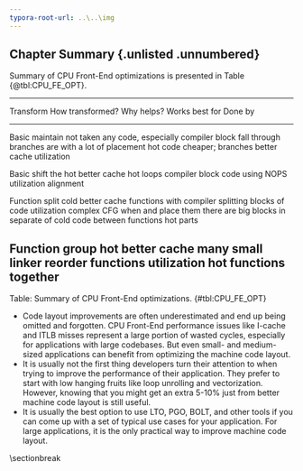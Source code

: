 ```yaml
---
typora-root-url: ..\..\img
---
```


## Chapter Summary {.unlisted .unnumbered}

Summary of CPU Front-End optimizations is presented in Table {@tbl:CPU_FE_OPT}.

--------------------------------------------------------------------------
Transform  How transformed?  Why helps?    Works best for        Done by
---------  ----------------  ------------  --------------------  ---------
Basic      maintain          not taken     any code, especially  compiler
block      fall through      branches are  with a lot of 
placement  hot code          cheaper;      branches
                             better cache
                             utilization

Basic      shift the hot     better cache  hot loops             compiler
block      code using NOPS   utilization 
alignment

Function   split cold        better cache  functions with        compiler
splitting  blocks of code    utilization   complex CFG when 
           and place them                  there are big blocks 
           in separate                     of cold code between 
           functions                       hot parts

Function   group hot         better cache  many small            linker
reorder    functions         utilization   hot functions
           together
--------------------------------------------------------------------------

Table: Summary of CPU Front-End optimizations. {#tbl:CPU_FE_OPT}

* Code layout improvements are often underestimated and end up being omitted and forgotten. CPU Front-End performance issues like I-cache and ITLB misses represent a large portion of wasted cycles, especially for applications with large codebases. But even small- and medium-sized applications can benefit from optimizing the machine code layout.
* It is usually not the first thing developers turn their attention to when trying to improve the performance of their application. They prefer to start with low hanging fruits like loop unrolling and vectorization. However, knowing that you might get an extra 5-10\% just from better machine code layout is still useful.
* It is usually the best option to use LTO, PGO, BOLT, and other tools if you can come up with a set of typical use cases for your application. For large applications, it is the only practical way to improve machine code layout.

\sectionbreak
